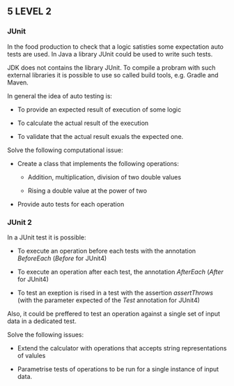 ## 5 LEVEL 2

### JUnit

In the food production to check that a logic satisties some expectation auto
tests are used. In Java a library JUnit could be used to write such tests.

JDK does not contains the library JUnit. To compile a probram with such external
libraries it is possible to use so called build tools, e.g. Gradle and Maven.

In general the idea of auto testing is:

- To provide an expected result of execution of some logic

- To calculate the actual result of the execution

- To validate that the actual result exuals the expected one.

Solve the following computational issue:

- Create a class that implements the following operations:

    - Addition, multiplication, division of two double values

    - Rising a double value at the power of two

- Provide auto tests for each operation

### JUnit 2

In a JUnit test it is possible:

- To execute an operation before each tests with the annotation *BeforeEach*
  (*Before* for JUnit4)

- To execute an operation after each test, the annotation *AfterEach*
  (*After* for JUnit4)

- To test an exeption is rised in a test with the assertion *assertThrows*
  (with the parameter expected of the *Test* annotation for JUnit4)

Also, it could be preffered to test an operation against a single set of input
data in a dedicated test.

Solve the following issues:

- Extend the calculator with operations that accepts string representations
  of valules

- Parametrise tests of operations to be run for a single instance of input
  data.

